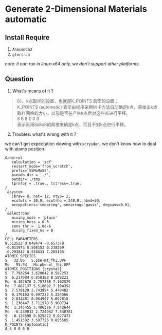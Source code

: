 # Generate 2-Dimensional Materials automatic

## Install Require

1. `Anaconda3`
2. `gfortran`

*note: it can run in linux-x64 only, we don't support other platforms.*


## Question

1. What's means of it ?

>   6）、k点取样的设置，也就是K_POINTS 后面的设置：   
>   K_POINTS (automatic) 表示由程序采用M-P方法自动确定k点，需给出k点取样网格的大小，以及是否在产生k点后对这些点进行平移。   
>   8 8 8 0 0 0   
>   表示采用8x8x8的网格来确定k点，而且不对k点进行平移。  

2. Troubles: what's wrong with it ?

we can't get expectation viewing with `xcrysden`, we don't know how to deal with
atoms position.

```
&control
   calculation = 'scf'
   restart_mode='from_scratch',
   prefix='SSMoMoSS',
   pseudo_dir = './',
   outdir='./tmp'
   tprnfor = .true., tstress=.true.
/
 &system
   ibrav= 0, nat= 12, ntyp= 2,
   ecutwfc = 30.0, ecutrho = 240.0, nbnd=50,
   occupations='smearing', smearing='gauss', degauss=0.01,
/
 &electrons
   mixing_mode = 'plain'
   mixing_beta = 0.3
   conv_thr =  1.0d-6
   mixing_fixed_ns = 0
/
CELL_PARAMETERS
9.512523 0.048474 -0.657378
-0.011973 5.508152 0.218269
-0.293847 0.558833 7.265195
ATOMIC_SPECIES
S   32.06   S.pbe-mt_fhi.UPF
Mo   95.94   Mo.pbe-mt_fhi.UPF
ATOMIC_POSITIONS {crystal}
S  7.793264 3.620042 8.587253
S  6.217084 0.858188 8.589221
Mo  6.102670 2.757258 7.102529
Mo  7.687137 5.518692 7.104392
S  7.578129 3.743894 5.470482
S  9.176163 0.997223 5.254566
S  2.834481 0.964907 5.692818
S  1.236447 3.711578 5.908734
Mo  1.345455 5.486376 7.542644
Mo  -0.239012 2.724942 7.540781
S  -0.124598 0.825872 9.027473
S  1.451582 3.587726 9.025505
K_POINTS {automatic}
8 8 8 0 0 0
```
